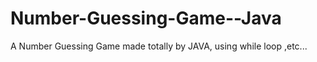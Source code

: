 # Number-Guessing-Game--Java

A Number Guessing Game made totally by JAVA, using while loop ,etc...

